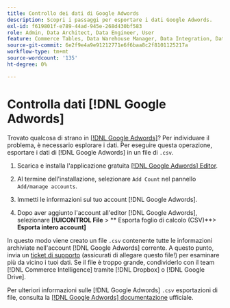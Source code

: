 ```yaml
---
title: Controllo dei dati di Google Adwords
description: Scopri i passaggi per esportare i dati Google Adwords.
exl-id: f619801f-e789-44ad-945e-268d430bf583
role: Admin, Data Architect, Data Engineer, User
feature: Commerce Tables, Data Warehouse Manager, Data Integration, Data Import/Export
source-git-commit: 6e2f9e4a9e91212771e6f6baa8c2f8101125217a
workflow-type: tm+mt
source-wordcount: '135'
ht-degree: 0%

---
```


# Controlla dati [!DNL Google Adwords]

Trovato qualcosa di strano in [[!DNL Google Adwords]](../integrations/google-adwords.md)? Per individuare il problema, è necessario esplorare i dati. Per eseguire questa operazione, esportare i dati di [!DNL Google Adwords] in un file di `.csv`.

1. Scarica e installa l&#39;applicazione gratuita [[!DNL Google Adwords] Editor](https://ads.google.com/home/tools/ads-editor/).

1. Al termine dell&#39;installazione, selezionare `Add Count` nel pannello `Add/manage accounts`.

1. Immetti le informazioni sul tuo account [!DNL Google Adwords].

1. Dopo aver aggiunto l&#39;account all&#39;editor [!DNL Google Adwords], selezionare **[!UICONTROL File** > ** Esporta foglio di calcolo (CSV)**> **Esporta intero account]**

In questo modo viene creato un file `.csv` contenente tutte le informazioni archiviate nell&#39;account [!DNL Google Adwords] corrente. A questo punto, invia un [ticket di supporto](https://experienceleague.adobe.com/docs/commerce-knowledge-base/kb/troubleshooting/miscellaneous/mbi-service-policies.html) (assicurati di allegare questo file!) per esaminare più da vicino i tuoi dati. Se il file è troppo grande, condividerlo con il team [!DNL Commerce Intelligence] tramite [!DNL Dropbox] o [!DNL Google Drive].

Per ulteriori informazioni sulle [!DNL Google Adwords] `.csv` esportazioni di file, consulta la [[!DNL Google Adwords] documentazione](https://support.google.com/google-ads/editor/answer/38657?hl=en) ufficiale.
